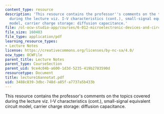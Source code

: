 ```yaml
---
content_type: resource
description: 'This resource contains the professor''s comments on the topics covered
  during the lecture viz. I-V characteristics (cont.), small-signal equivalent circuit
  model, carrier charge storage: diffusion capacitance.'
file: /ol-ocw-studio-app/courses/6-012-microelectronic-devices-and-circuits-fall-2005/3488c8393dbc748da85fa7737a5b433b_lecture16annotat.pdf
file_size: 160483
file_type: application/pdf
learning_resource_types:
- Lecture Notes
license: https://creativecommons.org/licenses/by-nc-sa/4.0/
ocw_type: OCWFile
parent_title: Lecture Notes
parent_type: CourseSection
parent_uid: 9ce4c04b-a600-1d3d-5235-419b2783590d
resourcetype: Document
title: lecture16annotat.pdf
uid: 3488c839-3dbc-748d-a85f-a7737a5b433b
---
```

This resource contains the professor's comments on the topics covered during the lecture viz. I-V characteristics (cont.), small-signal equivalent circuit model, carrier charge storage: diffusion capacitance.